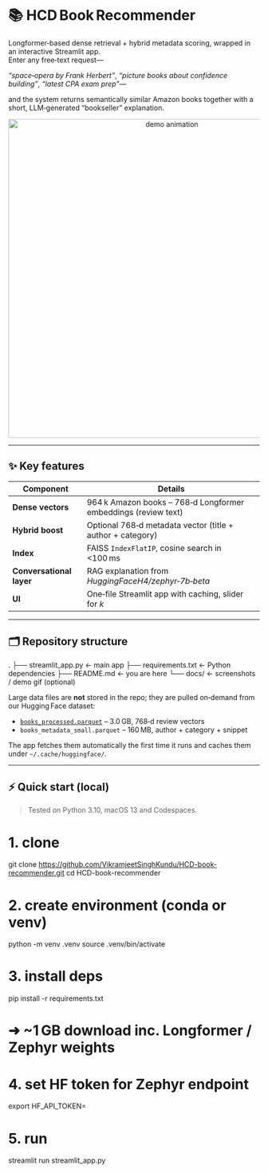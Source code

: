 # 📚 HCD Book Recommender

Longformer‑based dense retrieval + hybrid metadata scoring, wrapped in an
interactive Streamlit app.  
Enter any free‑text request—

*“space‑opera by Frank Herbert”*,
*“picture books about confidence building”*,
*“latest CPA exam prep”*—

and the system returns semantically similar Amazon books together with a
short, LLM‑generated “bookseller” explanation.

<p align="center">
  <img src="https://raw.githubusercontent.com/VikramjeetSinghKundu/HCD-book-recommender/main/docs/demo.gif"
       alt="demo animation" width="640"/>
</p>

---

## ✨ Key features
| Component | Details |
|-----------|---------|
| **Dense vectors** | 964 k Amazon books – 768‑d Longformer embeddings (review text) |
| **Hybrid boost** | Optional 768‑d metadata vector (title + author + category) |
| **Index** | FAISS `IndexFlatIP`, cosine search in \<100 ms |
| **Conversational layer** | RAG explanation from *HuggingFaceH4/zephyr‑7b‑beta* |
| **UI** | One‑file Streamlit app with caching, slider for *k* |

---

## 🗂 Repository structure

.
├── streamlit_app.py <- main app
├── requirements.txt <- Python dependencies
├── README.md <- you are here
└── docs/ <- screenshots / demo gif (optional)


Large data files are **not** stored in the repo; they are pulled on‑demand
from our Hugging Face dataset:

* [`books_processed.parquet`](https://huggingface.co/datasets/VikramjeetSingh/books-recs)  – 3.0 GB, 768‑d review vectors  
* `books_metadata_small.parquet` – 160 MB, author + category + snippet  

The app fetches them automatically the first time it runs and caches them under
`~/.cache/huggingface/`.

---

## ⚡ Quick start (local)

> Tested on Python 3.10, macOS 13 and Codespaces.

# 1. clone
git clone https://github.com/VikramjeetSinghKundu/HCD-book-recommender.git
cd HCD-book-recommender

# 2. create environment (conda or venv)
python -m venv .venv
source .venv/bin/activate

# 3. install deps
pip install -r requirements.txt
# ➜ ~1 GB download inc. Longformer / Zephyr weights

# 4. set HF token for Zephyr endpoint
export HF_API_TOKEN= <Token already included in the repository>

# 5. run
streamlit run streamlit_app.py
